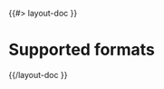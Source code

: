 <!--
/**
 * @name            Supported formats
 * @namespace       doc.images
 * @type            Markdown
 * @platform        md
 * @status          stable
 * @menu            Documentation / Images           /doc/images/formats
 *
 * @since           2.0.0
 * @author    Olivier Bossel <olivier.bossel@gmail.com> (https://olivierbossel.com)
 */
-->

{{#> layout-doc }}

# Supported formats

{{/layout-doc }}
